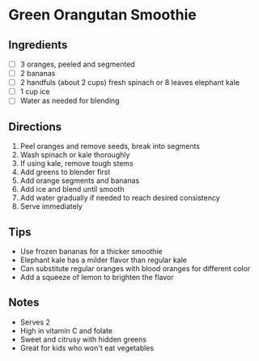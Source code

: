 # Green Orangutan Smoothie

## Ingredients
- [ ] 3 oranges, peeled and segmented
- [ ] 2 bananas
- [ ] 2 handfuls (about 2 cups) fresh spinach or 8 leaves elephant kale
- [ ] 1 cup ice
- [ ] Water as needed for blending

## Directions
1. Peel oranges and remove seeds, break into segments
2. Wash spinach or kale thoroughly
3. If using kale, remove tough stems
4. Add greens to blender first
5. Add orange segments and bananas
6. Add ice and blend until smooth
7. Add water gradually if needed to reach desired consistency
8. Serve immediately

## Tips
- Use frozen bananas for a thicker smoothie
- Elephant kale has a milder flavor than regular kale
- Can substitute regular oranges with blood oranges for different color
- Add a squeeze of lemon to brighten the flavor

## Notes
- Serves 2
- High in vitamin C and folate
- Sweet and citrusy with hidden greens
- Great for kids who won't eat vegetables
